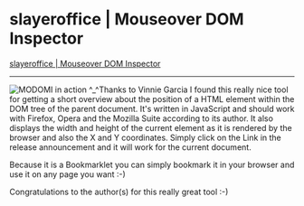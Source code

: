 # slayeroffice | Mouseover DOM Inspector

<a href="http://slayeroffice.com/?c=/content/tools/modi.html">slayeroffice | Mouseover DOM Inspector</a>

-------------------------------

<p><img src="http://www.zerokspot.com/uploads/modomi.jpg" class="left" alt="MODOMI in action ^_^"/>Thanks to Vinnie Garcia I found this really nice tool for getting a short overview about the position of a HTML element within the DOM tree of the parent document. It's written in JavaScript and should work with Firefox, Opera and the Mozilla Suite according to its author. It also displays the width and height of the current element as it is rendered by the browser and also the X and Y coordinates. Simply click on the Link in the release announcement and it will work for the current document. </p>

<p>Because it is a Bookmarklet you can simply bookmark it in your browser and use it on any page you want :-)</p>

<p>Congratulations to the author(s) for this really great tool :-)</p>

